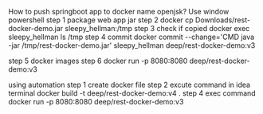 How to push springboot app to docker name openjsk?
Use window powershell
step 1 package web app jar
step 2 docker cp Downloads/rest-docker-demo.jar sleepy_hellman:/tmp
step 3 check if copied 
      docker exec sleepy_hellman ls /tmp
step 4 commit
      docker commit --change='CMD java -jar /tmp/rest-docker-demo.jar' sleepy_hellman deep/rest-docker-demo:v3
      
step 5 docker images
step 6  docker run -p 8080:8080 deep/rest-docker-demo:v3

using automation
step 1 create docker file
step 2 excute command in idea terminal
      docker build -t deep/rest-docker-demo:v4 .
step 4 exec command
     docker run -p 8080:8080 deep/rest-docker-demo:v3